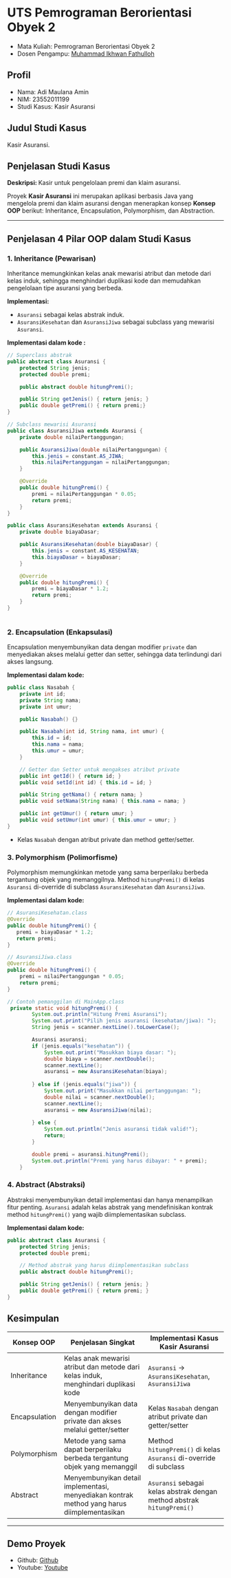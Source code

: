 # UTS Pemrograman Berorientasi Obyek 2
<ul>
  <li>Mata Kuliah: Pemrograman Berorientasi Obyek 2</li>
  <li>Dosen Pengampu: <a href="https://github.com/Muhammad-Ikhwan-Fathulloh">Muhammad Ikhwan Fathulloh</a></li>
</ul>

## Profil
<ul>
  <li>Nama: Adi Maulana Amin</li>
  <li>NIM: 23552011199</li>
  <li>Studi Kasus: Kasir Asuransi</li>
</ul>

## Judul Studi Kasus
<p>Kasir Asuransi.</p>

## Penjelasan Studi Kasus
<p><strong>Deskripsi: </strong>Kasir untuk pengelolaan premi dan klaim asuransi.</p>

Proyek **Kasir Asuransi** ini merupakan aplikasi berbasis Java yang mengelola premi dan klaim asuransi dengan menerapkan konsep **Konsep OOP** berikut: Inheritance, Encapsulation, Polymorphism, dan Abstraction.

---
## Penjelasan 4 Pilar OOP dalam Studi Kasus

### 1. Inheritance (Pewarisan)

Inheritance memungkinkan kelas anak mewarisi atribut dan metode dari kelas induk, sehingga menghindari duplikasi kode dan memudahkan pengelolaan tipe asuransi yang berbeda.

**Implementasi:**

- `Asuransi` sebagai kelas abstrak induk.
- `AsuransiKesehatan` dan `AsuransiJiwa` sebagai subclass yang mewarisi `Asuransi`.

**Implementasi dalam kode :**

```java
// Superclass abstrak
public abstract class Asuransi {
    protected String jenis;
    protected double premi;

    public abstract double hitungPremi();

    public String getJenis() { return jenis; }
    public double getPremi() { return premi;}
}

// Subclass mewarisi Asuransi
public class AsuransiJiwa extends Asuransi {
    private double nilaiPertanggungan;

    public AsuransiJiwa(double nilaiPertanggungan) {
        this.jenis = constant.AS_JIWA;
        this.nilaiPertanggungan = nilaiPertanggungan;
    }

    @Override
    public double hitungPremi() {
        premi = nilaiPertanggungan * 0.05;
        return premi;
    }
}

public class AsuransiKesehatan extends Asuransi {
    private double biayaDasar;

    public AsuransiKesehatan(double biayaDasar) {
        this.jenis = constant.AS_KESEHATAN;
        this.biayaDasar = biayaDasar;
    }

    @Override
    public double hitungPremi() {
        premi = biayaDasar * 1.2;
        return premi;
    }
}
 
```

### 2. Encapsulation (Enkapsulasi)

Encapsulation menyembunyikan data dengan modifier `private` dan menyediakan akses melalui getter dan setter, sehingga data terlindungi dari akses langsung.

**Implementasi dalam kode:**

```java 
public class Nasabah {
    private int id;
    private String nama;
    private int umur;

    public Nasabah() {}

    public Nasabah(int id, String nama, int umur) {
        this.id = id;
        this.nama = nama;
        this.umur = umur;
    }

    // Getter dan Setter untuk mengakses atribut private
    public int getId() { return id; }
    public void setId(int id) { this.id = id; }

    public String getNama() { return nama; }
    public void setNama(String nama) { this.nama = nama; }

    public int getUmur() { return umur; }
    public void setUmur(int umur) { this.umur = umur; }
}

```

- Kelas `Nasabah` dengan atribut private dan method getter/setter.

### 3. Polymorphism (Polimorfisme)

Polymorphism memungkinkan metode yang sama berperilaku berbeda tergantung objek yang memanggilnya. Method `hitungPremi()` di kelas `Asuransi` di-override di subclass `AsuransiKesehatan` dan `AsuransiJiwa`.

**Implementasi dalam kode:**

```java
// AsuransiKesehatan.class
@Override
public double hitungPremi() {
   premi = biayaDasar * 1.2;
   return premi;
}

// AsuransiJiwa.class 
@Override
public double hitungPremi() {
    premi = nilaiPertanggungan * 0.05;
    return premi;
}

// Contoh pemanggilan di MainApp.class
 private static void hitungPremi() {
        System.out.println("Hitung Premi Asuransi");
        System.out.print("Pilih jenis asuransi (kesehatan/jiwa): ");
        String jenis = scanner.nextLine().toLowerCase();

        Asuransi asuransi;
        if (jenis.equals("kesehatan")) {
            System.out.print("Masukkan biaya dasar: ");
            double biaya = scanner.nextDouble();
            scanner.nextLine();
            asuransi = new AsuransiKesehatan(biaya);
            
        } else if (jenis.equals("jiwa")) {
            System.out.print("Masukkan nilai pertanggungan: ");
            double nilai = scanner.nextDouble();
            scanner.nextLine();
            asuransi = new AsuransiJiwa(nilai);
            
        } else {
            System.out.println("Jenis asuransi tidak valid!");
            return;
        }

        double premi = asuransi.hitungPremi();
        System.out.println("Premi yang harus dibayar: " + premi);
    }

```

### 4. Abstract (Abstraksi)

Abstraksi menyembunyikan detail implementasi dan hanya menampilkan fitur penting. `Asuransi` adalah kelas abstrak yang mendefinisikan kontrak method `hitungPremi()` yang wajib diimplementasikan subclass.

**Implementasi dalam kode:**

```java
public abstract class Asuransi {
    protected String jenis;
    protected double premi;

    // Method abstrak yang harus diimplementasikan subclass
    public abstract double hitungPremi();

    public String getJenis() { return jenis; }
    public double getPremi() { return premi; }
}

```

## Kesimpulan

| Konsep OOP   | Penjelasan Singkat                                                                                 | Implementasi Kasus Kasir Asuransi                                    |
|-------------|--------------------------------------------------------------------------------------------------|---------------------------------------------------------------------|
| Inheritance | Kelas anak mewarisi atribut dan metode dari kelas induk, menghindari duplikasi kode               | `Asuransi` → `AsuransiKesehatan`, `AsuransiJiwa`                      |
| Encapsulation | Menyembunyikan data dengan modifier private dan akses melalui getter/setter                      | Kelas `Nasabah` dengan atribut private dan getter/setter            |
| Polymorphism | Metode yang sama dapat berperilaku berbeda tergantung objek yang memanggil                       | Method `hitungPremi()` di kelas `Asuransi` di-override di subclass  |
| Abstract    | Menyembunyikan detail implementasi, menyediakan kontrak method yang harus diimplementasikan       | `Asuransi` sebagai kelas abstrak dengan method abstrak `hitungPremi()` |

---

## Demo Proyek
<ul>
  <li>Github: <a href="https://github.com/AdiMaulana/UTS_PBO2_TIF23KB_23552011199/blob/main/insurance/src/main/java/com/insurance/MainApp.java">Github</a></li>
  <li>Youtube: <a href="">Youtube</a></li>
</ul>
